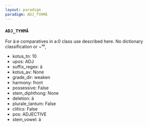 ```yaml
---
layout: paradigm
paradigm: ADJ_TYHMÄ
---
```

### ` ADJ_TYHMÄ `

For ä:e comparatives in a:0 class use described here. No dictionary classification or ~¹⁰, 
* kotus_tn: 10
* upos: ADJ
* suffix_regex: ä
* kotus_av: None
* grade_dir: weaken
* harmony: front
* possessive: False
* stem_diphthong: None
* deletion: ä
* plurale_tantum: False
* clitics: False
* pos: ADJECTIVE
* stem_vowel: ä
